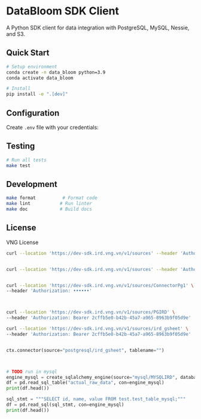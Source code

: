 # DataBloom SDK Client

A Python SDK client for data integration with PostgreSQL, MySQL, Nessie, and S3.

## Quick Start

```bash
# Setup environment
conda create -n data_bloom python=3.9
conda activate data_bloom

# Install
pip install -e ".[dev]"
```

## Configuration

Create `.env` file with your credentials:

## Testing

```bash
# Run all tests
make test
```

## Development

```bash
make format          # Format code
make lint           # Run linter
make doc            # Build docs
```

## License

VNG License
```sh
curl --location 'https://dev-sdk.ird.vng.vn/v1/sources' --header 'Authorization: Bearer 3d26565c-331a-431f-9f16-3dfd0ee2d204'


curl --location 'https://dev-sdk.ird.vng.vn/v1/sources' --header 'Authorization: Bearer 2cffb5e0-b42b-45a7-a965-8963b9f05d9e'


curl --location 'https://dev-sdk.ird.vng.vn/v1/sources/ConnectorPg1' \
--header 'Authorization: ••••••'



curl --location 'https://dev-sdk.ird.vng.vn/v1/sources/PGIRD' \
--header 'Authorization: Bearer 2cffb5e0-b42b-45a7-a965-8963b9f05d9e'

curl --location 'https://dev-sdk.ird.vng.vn/v1/sources/ird_gsheet' \
--header 'Authorization: Bearer 2cffb5e0-b42b-45a7-a965-8963b9f05d9e'
```


```python

ctx.connector(source="postgresql/ird_gsheet", tablename="")



# TODO run in mysql
engine_mysql = create_sqlalchemy_engine(source="mysql/MYSQLIRD", database="mktvng")
df = pd.read_sql_table("actual_raw_data", con=engine_mysql)
print(df.head())

sql_stmt = """SELECT id, name, value FROM test.test_table_mysql;"""
df = pd.read_sql(sql_stmt, con=engine_mysql)
print(df.head())

```